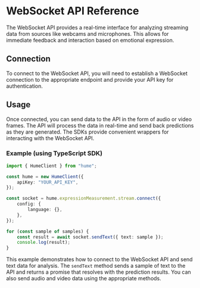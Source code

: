 # WebSocket API Reference

The WebSocket API provides a real-time interface for analyzing streaming data from sources like webcams and microphones. This allows for immediate feedback and interaction based on emotional expression.

## Connection

To connect to the WebSocket API, you will need to establish a WebSocket connection to the appropriate endpoint and provide your API key for authentication.

## Usage

Once connected, you can send data to the API in the form of audio or video frames. The API will process the data in real-time and send back predictions as they are generated. The SDKs provide convenient wrappers for interacting with the WebSocket API.

### Example (using TypeScript SDK)

```typescript
import { HumeClient } from "hume";

const hume = new HumeClient({
    apiKey: "YOUR_API_KEY",
});

const socket = hume.expressionMeasurement.stream.connect({
    config: {
        language: {},
    },
});

for (const sample of samples) {
    const result = await socket.sendText({ text: sample });
    console.log(result);
}
```

This example demonstrates how to connect to the WebSocket API and send text data for analysis. The `sendText` method sends a sample of text to the API and returns a promise that resolves with the prediction results. You can also send audio and video data using the appropriate methods.

